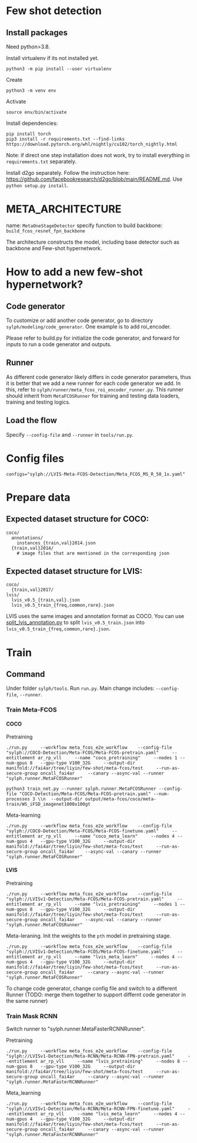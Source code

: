 # Few shot detection
## Install packages
Need python>3.8.

Install virtualenv if its not installed yet.
```
python3 -m pip install --user virtualenv
```
Create
```
python3 -m venv env
```
Activate
```
source env/bin/activate
```

Install dependencies:
```
pip install torch
pip3 install -r requirements.txt --find-links https://download.pytorch.org/whl/nightly/cu102/torch_nightly.html
```

Note: if direct one step installation does not work, try to install everything in `requirements.txt` separately.

Install d2go separately. Follow the instruction here: https://github.com/facebookresearch/d2go/blob/main/README.md. Use `python setup.py install`.





# META_ARCHITECTURE
name: `MetaOneStageDetector`
specify function to build backbone: `build_fcos_resnet_fpn_backbone`

The architecture constructs the model, including base detector such as backbone and Few-shot hypernetwork.

# How to add a new few-shot hypernetwork?
## Code generator
To customize or add another code generator, go to directory  `sylph/modeling/code_generator`. One example is to add roi_encoder.

Please refer to build.py for initialize the code generator, and forward for inputs to run a code generator and outputs.

## Runner
As different code generator likely differs in code generator parameters, thus it is better that we add a new runner for each code generator we add. In this, refer to `sylph/runner/meta_fcos_roi_encoder_runner.py`. This runner should inherit from `MetaFCOSRunner` for training and testing data loaders, training and testing logics.

## Load the flow
Specify    `--config-file` and `--runner` in `tools/run.py`.
# Config files
`configs="sylph://LVIS-Meta-FCOS-Detection/Meta_FCOS_MS_R_50_1x.yaml"`

# Prepare data
## Expected dataset structure for COCO:
```
coco/
  annotations/
    instances_{train,val}2014.json
  {train,val}2014/
    # image files that are mentioned in the corresponding json
```

## Expected dataset structure for LVIS:
```
coco/
  {train,val}2017/
lvis/
  lvis_v0.5_{train,val}.json
  lvis_v0.5_train_{freq,common,rare}.json
```

LVIS uses the same images and annotation format as COCO. You can use [split_lvis_annotation.py](split_lvis_annotation.py) to split `lvis_v0.5_train.json` into `lvis_v0.5_train_{freq,common,rare}.json`.
# Train
## Command
Under folder  `sylph/tools`. Run `run.py`. Main change includes: `--config-file`, `--runner`.
### Train Meta-FCOS
#### COCO
Pretraining
```
./run.py     --workflow meta_fcos_e2e_workflow    --config-file "sylph://COCO-Detection/Meta-FCOS/Meta-FCOS-pretrain.yaml"     --entitlement ar_rp_vll     --name "coco_pretraining"     --nodes 1 --num-gpus 8   --gpu-type V100_32G     --output-dir manifold://fai4ar/tree/liyin/few-shot/meta-fcos/test     --run-as-secure-group oncall_fai4ar     --canary --async-val --runner "sylph.runner.MetaFCOSRunner"
```

```
python3 train_net.py --runner sylph.runner.MetaFCOSRunner --config-file "COCO-Detection/Meta-FCOS/Meta-FCOS-pretrain.yaml" --num-processes 3 \\n  --output-dir output/meta-fcos/coco/meta-train/WS_iFSD_imagenet1000x100gt 
```

Meta-learning
```
./run.py     --workflow meta_fcos_e2e_workflow    --config-file "sylph://COCO-Detection/Meta-FCOS/Meta-FCOS-finetune.yaml"     --entitlement ar_rp_vll     --name "coco_meta_learn"     --nodes 4 --num-gpus 4   --gpu-type V100_32G     --output-dir manifold://fai4ar/tree/liyin/few-shot/meta-fcos/test     --run-as-secure-group oncall_fai4ar    --async-val --canary --runner "sylph.runner.MetaFCOSRunner"
```


#### LVIS

Pretraining
```
./run.py     --workflow meta_fcos_e2e_workflow    --config-file "sylph://LVISv1-Detection/Meta-FCOS/Meta-FCOS-pretrain.yaml"     --entitlement ar_rp_vll     --name "lvis_pretraining"     --nodes 1 --num-gpus 8   --gpu-type V100_32G     --output-dir manifold://fai4ar/tree/liyin/few-shot/meta-fcos/test     --run-as-secure-group oncall_fai4ar    --async-val --canary --runner "sylph.runner.MetaFCOSRunner"
```
Meta-leraning. Init the weights to the `pth` model in pretraining stage.
```
./run.py     --workflow meta_fcos_e2e_workflow    --config-file "sylph://LVISv1-Detection/Meta-FCOS/Meta-FCOS-finetune.yaml"     --entitlement ar_rp_vll     --name "lvis_meta_learn"     --nodes 4 --num-gpus 4   --gpu-type V100_32G     --output-dir manifold://fai4ar/tree/liyin/few-shot/meta-fcos/test     --run-as-secure-group oncall_fai4ar     --canary --async-val --runner "sylph.runner.MetaFCOSRunner"
```
To change code generator, change config file and switch to a different Runner (TODO: merge them together to support differnt code generator in the same runner)
### Train Mask RCNN
Switch runner to "sylph.runner.MetaFasterRCNNRunner".

Pretraining
```
./run.py     --workflow meta_fcos_e2e_workflow    --config-file "sylph://LVISv1-Detection/Meta-RCNN/Meta-RCNN-FPN-pretrain.yaml"     --entitlement ar_rp_vll     --name "lvis_pretraining"     --nodes 8 --num-gpus 8   --gpu-type V100_32G     --output-dir manifold://fai4ar/tree/liyin/few-shot/meta-fcos/test     --run-as-secure-group oncall_fai4ar     --canary --async-val --runner "sylph.runner.MetaFasterRCNNRunner"
```
Meta_learning
```
./run.py     --workflow meta_fcos_e2e_workflow    --config-file "sylph://LVISv1-Detection/Meta-RCNN/Meta-RCNN-FPN-finetune.yaml"     --entitlement ar_rp_vll     --name "lvis_meta_learn"     --nodes 4 --num-gpus 4   --gpu-type V100_32G     --output-dir manifold://fai4ar/tree/liyin/few-shot/meta-fcos/test     --run-as-secure-group oncall_fai4ar     --canary --async-val --runner "sylph.runner.MetaFasterRCNNRunner"
```
